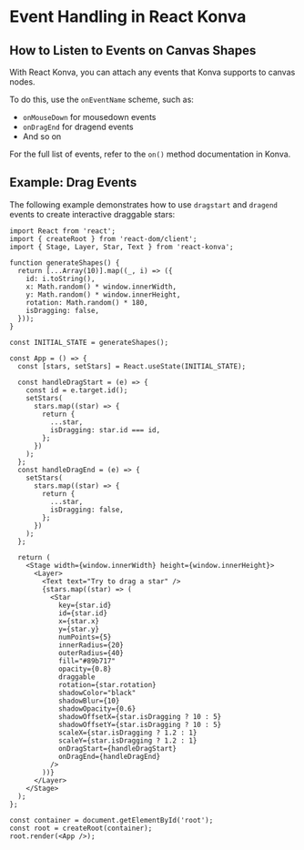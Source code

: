 # Event Handling in React Konva

## How to Listen to Events on Canvas Shapes

With React Konva, you can attach any events that Konva supports to canvas nodes.

To do this, use the `onEventName` scheme, such as:
- `onMouseDown` for mousedown events
- `onDragEnd` for dragend events
- And so on

For the full list of events, refer to the `on()` method documentation in Konva.

## Example: Drag Events

The following example demonstrates how to use `dragstart` and `dragend` events to create interactive draggable stars:

```tsx
import React from 'react';
import { createRoot } from 'react-dom/client';
import { Stage, Layer, Star, Text } from 'react-konva';

function generateShapes() {
  return [...Array(10)].map((_, i) => ({
    id: i.toString(),
    x: Math.random() * window.innerWidth,
    y: Math.random() * window.innerHeight,
    rotation: Math.random() * 180,
    isDragging: false,
  }));
}

const INITIAL_STATE = generateShapes();

const App = () => {
  const [stars, setStars] = React.useState(INITIAL_STATE);

  const handleDragStart = (e) => {
    const id = e.target.id();
    setStars(
      stars.map((star) => {
        return {
          ...star,
          isDragging: star.id === id,
        };
      })
    );
  };
  const handleDragEnd = (e) => {
    setStars(
      stars.map((star) => {
        return {
          ...star,
          isDragging: false,
        };
      })
    );
  };

  return (
    <Stage width={window.innerWidth} height={window.innerHeight}>
      <Layer>
        <Text text="Try to drag a star" />
        {stars.map((star) => (
          <Star
            key={star.id}
            id={star.id}
            x={star.x}
            y={star.y}
            numPoints={5}
            innerRadius={20}
            outerRadius={40}
            fill="#89b717"
            opacity={0.8}
            draggable
            rotation={star.rotation}
            shadowColor="black"
            shadowBlur={10}
            shadowOpacity={0.6}
            shadowOffsetX={star.isDragging ? 10 : 5}
            shadowOffsetY={star.isDragging ? 10 : 5}
            scaleX={star.isDragging ? 1.2 : 1}
            scaleY={star.isDragging ? 1.2 : 1}
            onDragStart={handleDragStart}
            onDragEnd={handleDragEnd}
          />
        ))}
      </Layer>
    </Stage>
  );
};

const container = document.getElementById('root');
const root = createRoot(container);
root.render(<App />);
